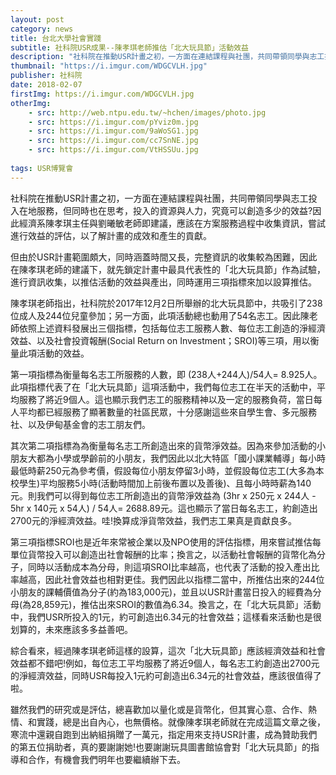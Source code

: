 ```yaml
---
layout: post
category: news
title: 台北大學社會實踐
subtitle: 社科院USR成果--陳孝琪老師推估「北大玩具節」活動效益
description: "社科院在推動USR計畫之初，一方面在連結課程與社團，共同帶領同學與志工投入在地服務，但同時也在思考，投入的資源與人力..."
thumbnail: "https://i.imgur.com/WDGCVLH.jpg"
publisher: 社科院
date: 2018-02-07
firstImg: https://i.imgur.com/WDGCVLH.jpg
otherImg:
    - src: http://web.ntpu.edu.tw/~hchen/images/photo.jpg
    - src: https://i.imgur.com/pYviz0m.jpg
    - src: https://i.imgur.com/9aWoSG1.jpg
    - src: https://i.imgur.com/cc7SnNE.jpg
    - src: https://i.imgur.com/VtHSSUu.jpg
    
tags: USR博覽會
---
```


社科院在推動USR計畫之初，一方面在連結課程與社團，共同帶領同學與志工投入在地服務，但同時也在思考，投入的資源與人力，究竟可以創造多少的效益?因此經濟系陳孝琪主任與劉曦敏老師即建議，應該在方案服務過程中收集資訊，嘗試進行效益的評估，以了解計畫的成效和產生的貢獻。

但由於USR計畫範圍頗大，同時涵蓋時間又長，完整資訊的收集較為困難，因此在陳孝琪老師的建議下，就先鎖定計畫中最具代表性的「北大玩具節」作為試驗，進行資訊收集，以推估活動的效益與產出，同時運用三項指標來加以設算推估。

陳孝琪老師指出，社科院於2017年12月2日所舉辦的北大玩具節中，共吸引了238位成人及244位兒童參加；另一方面，此項活動總也動用了54名志工。因此陳老師依照上述資料發展出三個指標，包括每位志工服務人數、每位志工創造的淨經濟效益、以及社會投資報酬(Social Return on Investment；SROI)等三項，用以衡量此項活動的效益。

第一項指標為衡量每名志工所服務的人數，即 (238人+244人)/54人= 8.925人。此項指標代表了在「北大玩具節」這項活動中，我們每位志工在半天的活動中，平均服務了將近9個人。這也顯示我們志工的服務精神以及一定的服務負荷，當日每人平均都已經服務了顯著數量的社區民眾，十分感謝這些來自學生會、多元服務社、以及伊甸基金會的志工朋友們。

其次第二項指標為為衡量每名志工所創造出來的貨幣淨效益。因為來參加活動的小朋友大都為小學或學齡前的小朋友，我們因此以北大特區「國小課業輔導」每小時最低時薪250元為參考價，假設每位小朋友停留3小時，並假設每位志工(大多為本校學生)平均服務5小時(活動時間加上前後布置以及善後)、且每小時時薪為140元。則我們可以得到每位志工所創造出的貨幣淨效益為 (3hr x 250元 x 244人 - 5hr x 140元 x 54人) / 54人= 2688.89元。這也顯示了當日每名志工，約創造出2700元的淨經濟效益。哇!換算成淨貨幣效益，我們志工果真是貢獻良多。

第三項指標SROI也是近年來常被企業以及NPO使用的評估指標，用來嘗試推估每單位貨幣投入可以創造出社會報酬的比率；換言之，以活動社會報酬的貨幣化為分子，同時以活動成本為分母，則這項SROI比率越高，也代表了活動的投入產出比率越高，因此社會效益也相對更佳。我們因此以指標二當中，所推估出來的244位小朋友的課輔價值為分子(約為183,000元)，並且以USR計畫當日投入的經費為分母(為28,859元)，推估出來SROI的數值為6.34。換言之，在「北大玩具節」活動中，我們USR所投入的1元，約可創造出6.34元的社會效益；這樣看來活動也是很划算的，未來應該多多益善吧。

綜合看來，經過陳孝琪老師這樣的設算，這次「北大玩具節」應該經濟效益和社會效益都不錯吧!例如，每位志工平均服務了將近9個人，每名志工約創造出2700元的淨經濟效益，同時USR每投入1元約可創造出6.34元的社會效益，應該很值得了啦。

雖然我們的研究或是評估，總喜歡加以量化或是貨幣化，但其實心意、合作、熱情、和實踐，總是出自內心，也無價格。就像陳孝琪老師就在完成這篇文章之後，寒流中還親自跑到出納組捐贈了一萬元，指定用來支持USR計畫，成為贊助我們的第五位捐助者，真的要謝謝她!也要謝謝玩具圖書館協會對「北大玩具節」的指導和合作，有機會我們明年也要繼續辦下去。